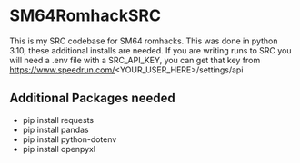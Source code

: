 # SM64RomhackSRC

This is my SRC codebase for SM64 romhacks.
This was done in python 3.10, these additional installs are needed.
If you are writing runs to SRC you will need a .env file with a SRC_API_KEY, you can get that key from https://www.speedrun.com/<YOUR_USER_HERE>/settings/api


## Additional Packages needed
* pip install requests
* pip install pandas
* pip install python-dotenv
* pip install openpyxl
